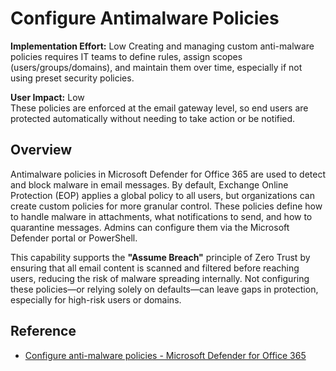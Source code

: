 # Configure Antimalware Policies

**Implementation Effort:** Low
Creating and managing custom anti-malware policies requires IT teams to define rules, assign scopes (users/groups/domains), and maintain them over time, especially if not using preset security policies.

**User Impact:** Low  
These policies are enforced at the email gateway level, so end users are protected automatically without needing to take action or be notified.

## Overview

Antimalware policies in Microsoft Defender for Office 365 are used to detect and block malware in email messages. By default, Exchange Online Protection (EOP) applies a global policy to all users, but organizations can create custom policies for more granular control. These policies define how to handle malware in attachments, what notifications to send, and how to quarantine messages. Admins can configure them via the Microsoft Defender portal or PowerShell.

This capability supports the **"Assume Breach"** principle of Zero Trust by ensuring that all email content is scanned and filtered before reaching users, reducing the risk of malware spreading internally. Not configuring these policies—or relying solely on defaults—can leave gaps in protection, especially for high-risk users or domains.

## Reference

- [Configure anti-malware policies - Microsoft Defender for Office 365](https://learn.microsoft.com/en-us/defender-office-365/anti-malware-policies-configure)  


